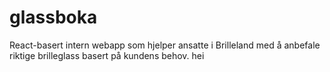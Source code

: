 # glassboka
React-basert intern webapp som hjelper ansatte i Brilleland med å anbefale riktige brilleglass basert på kundens behov.
hei
